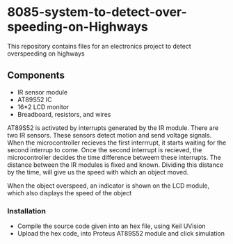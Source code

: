 # 8085-system-to-detect-over-speeding-on-Highways
This repository contains files for an electronics project to detect overspeeding on highways

## Components
* IR sensor module
* AT89S52 IC
* 16*2 LCD monitor
* Breadboard, resistors, and wires

AT89S52 is activated by interrupts generated by the IR module. There are two IR sensors. These sensors detect motion and send voltage signals.
When the microcontroller recieves the first interrrupt, it starts waiting for the second interrup to come. 
Once the second interrupt is recieved, the microcontroller decides the time difference betweem these interrupts. The distance between the IR
modules is fixed and known. Dividing this distance by the time, will give us the speed with which an object moved.

When the object overspeed, an indicator is shown on the LCD module, which also displays the speed of the object

### Installation
* Compile the source code given into an hex file, using Keil UVision
* Upload the hex code, into Proteus AT89S52 module and click simulation

